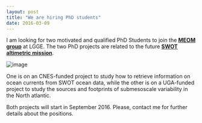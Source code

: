 ```yaml
---
layout: post
title: "We are hiring PhD students"
date: 2016-03-09
---
```

I am looking for two motivated and qualified PhD Students to join the **[MEOM group](http://lgge.osug.fr/meom/)** at LGGE. The two PhD projects are related to the future **[SWOT altimetric mission](https://swot.jpl.nasa.gov/mission/)**.

![image]({{site.baseurl}}/img/SWOT_design.png "SWOT design")


One is on an CNES-funded project to study how to retrieve information  on ocean currents from SWOT ocean data, while the other is on a UGA-funded project to study the sources and footprints of submesoscale variability in the North atlantic. 

Both projects will start in September 2016. Please,  contact me for further details about the positions.
